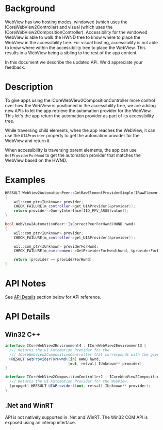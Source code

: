 # Background
WebView has two hosting modes, windowed (which uses the ICoreWebView2Controller) and visual (which uses the ICoreWebView2CompositionController). Accessibility for the windowed WebView is able to walk the HWND tree to know where to place the WebView in the accessibility tree. For visual hosting, accessibility is not able to know where within the accessibility tree to place the WebView. This results in a WebView being a sibling to the rest of the app content.

In this document we describe the updated API. We'd appreciate your feedback.


# Description
To give apps using the ICoreWebView2CompositionController more control over how the WebView is positioned in the accessibility tree, we are adding new APIs to let the app retrieve the automation provider for the WebView. This let's the app return the automation provider as part of its accessibility tree.

While traversing child elements, when the app reaches the WebView, it can use the `UIAProvider` property to get the automation provider for the WebView and return it.

When accessibility is traversing parent elements, the app can use `GetProviderForHwnd` to get the automation provider that matches the WebView based on the HWND.

# Examples
```cpp
HRESULT WebView2AutomationPeer::GetRawElementProviderSimple(IRawElementProviderSimple** value)
{
    wil::com_ptr<IUnknown> provider;
    CHECK_FAILURE(m_controller->get_UIAProvider(&provider));
    return provider->QueryInterface(IID_PPV_ARGS(value));
}

bool WebView2AutomationPeer::IsCorrectPeerForHwnd(HWND hwnd)
{
    wil::com_ptr<IUnknown> provider;
    CHECK_FAILURE(m_controller->get_UIAProvider(&provider));

    wil::com_ptr<IUnknown> providerForHwnd;
    CHECK_FAILURE(m_environment->GetProviderForHwnd(hwnd, &providerForHwnd));

    return (provider == providerForHwnd);
}
```

# API Notes
See [API Details](#api_details) section below for API reference.

# API Details
## Win32 C++
``` c#
interface ICoreWebView2Environment4 : ICoreWebView2Environment3 {
  /// Returns the UI Automation Provider for the
  /// ICoreWebView2CompositionController that corresponds with the given HWND.
  HRESULT GetProviderForHwnd([in] HWND hwnd,
                             [out, retval] IUnknown** provider);
}

interface ICoreWebView2CompositionController2 : ICoreWebView2CompositionController {
  /// Returns the UI Automation Provider for the WebView.
  [propget] HRESULT UIAProvider([out, retval] IUnknown** provider);
}
```
## .Net and WinRT
API is not natively supported in .Net and WinRT. The Win32 COM API is exposed using an interop interface.
